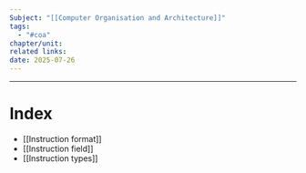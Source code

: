 ```yaml
---
Subject: "[[Computer Organisation and Architecture]]"
tags:
  - "#coa"
chapter/unit: 
related links: 
date: 2025-07-26
---
```


---

# Index
- [[Instruction format]]
- [[Instruction field]]
- [[Instruction types]]